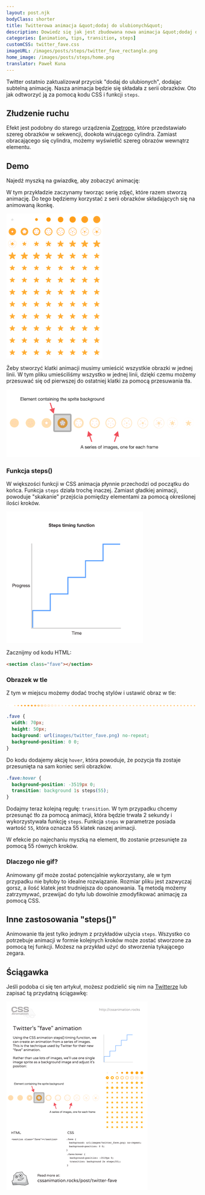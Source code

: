 ```yaml
---
layout: post.njk
bodyClass: shorter
title: Twitterowa animacja &quot;dodaj do ulubionych&quot;
description: Dowiedz się jak jest zbudowana nowa animacja &quot;dodaj do ulubionych&quot;, kt&oacute;ra korzysta z funkcji steps() w CSS.
categories: [animation, tips, transition, steps]
customCSS: twitter_fave.css
imageURL: /images/posts/steps/twitter_fave_rectangle.png
home_image: /images/posts/steps/home.png
translator: Paweł Kuna
---
```


Twitter ostatnio zaktualizował przycisk &quot;dodaj do ulubionych&quot;, dodając subtelną animację. Nasza animacja będzie się składała z serii obrazk&oacute;w. Oto jak odtworzyć ją za pomocą kodu CSS i funkcji `steps`.

## Złudzenie ruchu

Efekt jest podobny do starego urządzenia [Zoetrope](http://en.wikipedia.org/wiki/Zoetrope), kt&oacute;re przedstawiało szereg obrazk&oacute;w w sekwencji, dookoła wirującego cylindra. Zamiast obracającego się cylindra, możemy wyświetlić szereg obraz&oacute;w wewnątrz elementu.

## Demo

Najedź myszką na gwiazdkę, aby zobaczyć animację:

<section class="fave demo-container tap-to-activate"></section>

W tym przykładzie zaczynamy tworząc serię zdjęć, kt&oacute;re razem stworzą animację. Do tego będziemy korzystać z serii obrazk&oacute;w składających się na animowaną ikonkę.

<img src="/images/posts/steps/twitter_fave_rectangle.png" alt="Frames from Twitter's fave icon animation" style="max-width:256px" />

Żeby stworzyć klatki animacji musimy umieścić wszystkie obrazki w jednej linii. W tym pliku umieściliśmy wszystko w jednej linii, dzięki czemu możemy przesuwać się od pierwszej do ostatniej klatki za pomocą przesuwania tła.

<img src="/images/posts/steps/frames.png" alt="How the background images are positioned within an element" style="max-width:514px" />

### Funkcja steps()

W większości funkcji w CSS animacja płynnie przechodzi od początku do końca. Funkcja `steps` działa trochę inaczej. Zamiast gładkiej animacji, powoduje &quot;skakanie&quot; przejścia pomiędzy elementami za pomocą określonej ilości krok&oacute;w.

<img src="/images/posts/steps/steps.png" alt="How the steps function is illustrated on a graph, as a series of discrete steps" style="max-width:362px" />

Zacznijmy od kodu HTML:

```html
<section class="fave"></section>
```

### Obrazek w tle

Z tym w miejscu możemy dodać trochę styl&oacute;w i ustawić obraz w tle:

![Image sprite for the animation](/images/posts/steps/twitter_fave.png)

```css
.fave {
  width: 70px;
  height: 50px;
  background: url(images/twitter_fave.png) no-repeat;
  background-position: 0 0;
}
```

Do kodu dodajemy akcję&nbsp;`hover`, kt&oacute;ra powoduje, że pozycja tła zostaje przesunięta na sam koniec serii obrazk&oacute;w.

```css
.fave:hover {
  background-position: -3519px 0;
  transition: background 1s steps(55);
}
```

Dodajmy teraz kolejną regułę: `transition`. W tym przypadku chcemy przesunąć tło za pomocą animacji, kt&oacute;ra będzie trwała 2 sekundy i wykorzystywała funkcję `steps`. Funkcja `steps` w parametrze posiada wartość `55`, kt&oacute;ra oznacza 55 klatek naszej animacji.

W efekcie po najechaniu myszką na element, tło zostanie przesunięte za pomocą 55 r&oacute;wnych krok&oacute;w.

### Dlaczego nie gif?

Animowany gif może zostać potencjalnie wykorzystany, ale w tym przypadku nie byłoby to idealne rozwiązanie. Rozmiar pliku jest zazwyczaj gorsz, a ilość klatek jest trudniejsza do opanowania. Tą metodą możemy zatrzymywać, przewijać do tyłu lub dowolnie zmodyfikować animację za pomocą CSS.

## Inne zastosowania &quot;steps()&quot;

Animowanie tła jest tylko jednym z przykład&oacute;w użycia&nbsp;`steps`. Wszystko co potrzebuje animacji w formie kolejnych krok&oacute;w może zostać stworzone za pomocą tej funkcji. Możesz na przykład użyć do stworzenia tykającego zegara.

## Ściągawka

Jeśli podoba ci się ten artykuł, możesz podzielić się nim na [Twitterze](https://twitter.com/intent/tweet?text=Recreate%20the%20Twitter%20fave%20icon%20animation&url=https://cssanimation.rocks/post/twitter-fave/&original_referer=https://cssanimation.rocks) lub zapisać tą przydatną ściągawkę:

<img src="/tips/twitter-fave.png" alt="Share this summary on Twitter" style="max-width:375px" />
